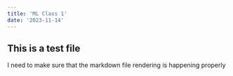 ```yaml
---
title: 'ML Class 1'
date: '2023-11-14'
---
```

## This is a test file 
I need to make sure that the markdown file rendering is happening properly